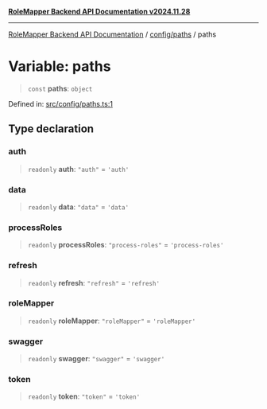 [**RoleMapper Backend API Documentation v2024.11.28**](../../../README.md)

***

[RoleMapper Backend API Documentation](../../../modules.md) / [config/paths](../README.md) / paths

# Variable: paths

> `const` **paths**: `object`

Defined in: [src/config/paths.ts:1](https://github.com/FlowCraft-AG/RoleMapper/blob/cdd9e5010cc7adeee46f58ea0abd91d186332c1d/backend/src/config/paths.ts#L1)

## Type declaration

### auth

> `readonly` **auth**: `"auth"` = `'auth'`

### data

> `readonly` **data**: `"data"` = `'data'`

### processRoles

> `readonly` **processRoles**: `"process-roles"` = `'process-roles'`

### refresh

> `readonly` **refresh**: `"refresh"` = `'refresh'`

### roleMapper

> `readonly` **roleMapper**: `"roleMapper"` = `'roleMapper'`

### swagger

> `readonly` **swagger**: `"swagger"` = `'swagger'`

### token

> `readonly` **token**: `"token"` = `'token'`
